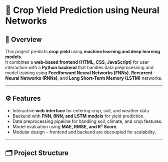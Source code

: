  # 🌾 Crop Yield Prediction using Neural Networks

## 📌 Overview
This project predicts **crop yield** using **machine learning and deep learning models**.  
It combines a **web-based frontend (HTML, CSS, JavaScript)** for user interaction with a **Python backend** that handles data preprocessing and model training using **Feedforward Neural Networks (FNNs)**, **Recurrent Neural Networks (RNNs)**, and **Long Short-Term Memory (LSTM)** networks.

---

## ⚙️ Features
- Interactive **web interface** for entering crop, soil, and weather data.  
- Backend with **FNN, RNN, and LSTM models** for yield prediction.  
- Data preprocessing pipeline for handling soil, climate, and crop features.  
- Model evaluation using **MAE, RMSE, and R² Score**.  
- Modular design – frontend and backend are decoupled for scalability.  

---

## 🗂️ Project Structure
